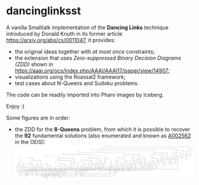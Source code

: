 # dancinglinksst

A vanilla Smalltalk implementation of the **Dancing Links** technique introduced by Donald Knuth in its former article https://arxiv.org/abs/cs/0011047, it provides:
- the original ideas together with *at most once* constraints;
- the extension that uses *Zero-suppressed Binary Decision Diagrams (ZDD)* shown in https://aaai.org/ocs/index.php/AAAI/AAAI17/paper/view/14907;
- visualizations using the Roassal2 framework;
- test cases about N-Queens and Sudoku problems.

The code can be readily imported into Pharo images by Iceberg. 

Enjoy :)

Some figures are in order:
- the ZDD for the **8-Queens** problem, from which it is possible to recover the **92** fundamental solutions (also enumerated and known as [A002562](https://oeis.org/A002562) in the OEIS):
![8 Queens ZDD](https://github.com/massimo-nocentini/dancinglinksst/blob/master/8Queens-ZDD.png)
